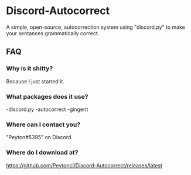 # Discord-Autocorrect

A simple, open-source, autocorrection system using "discord.py" to make your sentances grammatically correct.

## FAQ

### Why is it shitty?

Because I just started it.

### What packages does it use?

-discord.py
-autocorrect
-gingerit

### Where can I contact you?

"Peyton#5395" on Discord.

### Where do I download at?

https://github.com/Peytoncl/Discord-Autocorrect/releases/latest
